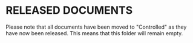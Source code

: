 RELEASED DOCUMENTS
==================

Please note that all documents have been moved to "Controlled" as they have now
been released. This means that this folder will remain empty.
